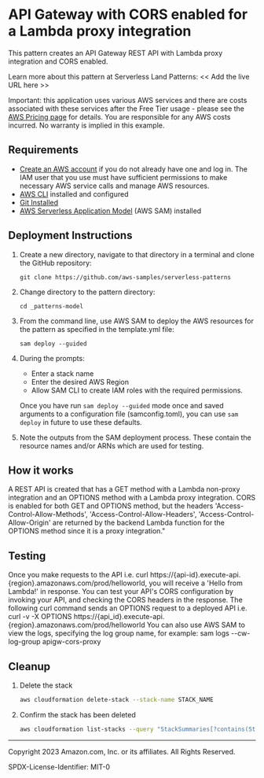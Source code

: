 # API Gateway with CORS enabled for a Lambda proxy integration

This pattern creates an API Gateway REST API with Lambda proxy integration and CORS enabled.

Learn more about this pattern at Serverless Land Patterns: << Add the live URL here >>

Important: this application uses various AWS services and there are costs associated with these services after the Free Tier usage - please see the [AWS Pricing page](https://aws.amazon.com/pricing/) for details. You are responsible for any AWS costs incurred. No warranty is implied in this example.

## Requirements

* [Create an AWS account](https://portal.aws.amazon.com/gp/aws/developer/registration/index.html) if you do not already have one and log in. The IAM user that you use must have sufficient permissions to make necessary AWS service calls and manage AWS resources.
* [AWS CLI](https://docs.aws.amazon.com/cli/latest/userguide/install-cliv2.html) installed and configured
* [Git Installed](https://git-scm.com/book/en/v2/Getting-Started-Installing-Git)
* [AWS Serverless Application Model](https://docs.aws.amazon.com/serverless-application-model/latest/developerguide/serverless-sam-cli-install.html) (AWS SAM) installed

## Deployment Instructions

1. Create a new directory, navigate to that directory in a terminal and clone the GitHub repository:
    ``` 
    git clone https://github.com/aws-samples/serverless-patterns
    ```
1. Change directory to the pattern directory:
    ```
    cd _patterns-model
    ```
1. From the command line, use AWS SAM to deploy the AWS resources for the pattern as specified in the template.yml file:
    ```
    sam deploy --guided
    ```
1. During the prompts:
    * Enter a stack name
    * Enter the desired AWS Region
    * Allow SAM CLI to create IAM roles with the required permissions.

    Once you have run `sam deploy --guided` mode once and saved arguments to a configuration file (samconfig.toml), you can use `sam deploy` in future to use these defaults.

1. Note the outputs from the SAM deployment process. These contain the resource names and/or ARNs which are used for testing.

## How it works

A REST API is created that has a GET method with a Lambda non-proxy integration and an OPTIONS method with a Lambda proxy integration. CORS is enabled for both GET and OPTIONS method, but the headers 'Access-Control-Allow-Methods', 'Access-Control-Allow-Headers', 'Access-Control-Allow-Origin' are returned by the backend Lambda function for the OPTIONS method since it is a proxy integration."

## Testing

Once you make requests to the API i.e. curl https://{api-id}.execute-api.{region}.amazonaws.com/prod/helloworld, you will receive a 'Hello from Lambda!' in response.
You can test your API's CORS configuration by invoking your API, and checking the CORS headers in the response. The following curl command sends an OPTIONS request to a deployed API i.e. curl -v -X OPTIONS https://{api_id}.execute-api.{region}.amazonaws.com/prod/helloworld
You can also use AWS SAM to view the logs, specifying the log group name, for example:
sam logs --cw-log-group apigw-cors-proxy

## Cleanup
 
1. Delete the stack
    ```bash
    aws cloudformation delete-stack --stack-name STACK_NAME
    ```
1. Confirm the stack has been deleted
    ```bash
    aws cloudformation list-stacks --query "StackSummaries[?contains(StackName,'STACK_NAME')].StackStatus"
    ```
----
Copyright 2023 Amazon.com, Inc. or its affiliates. All Rights Reserved.

SPDX-License-Identifier: MIT-0
